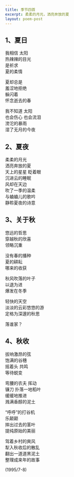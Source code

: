 ```yaml
---
title: 季节四首   
excerpt: 柔柔的月光，洒亮奔放的夏   
layout: poem-post
---
```

1、夏日
----
我相信 太阳    
热辣辣的目光    
是祈求    
夏的柔情    
     
夏却总是    
羞涩地拒绝    
躲闪着    
怀念逝去的春    
    
我不知道 太阳    
也会伤心 也会流泪    
滂沱的暴雨    
湿了无月的今夜    
    
    
2、夏夜    
----
柔柔的月光    
洒亮奔放的夏    
天上的星星 眨着眼    
沉进云的睡眠    
风却在天边    
吹了一季的温柔    
与蛐蛐儿的歌吟    
静聆夏夜的诗意    
    
    
3、关于秋    
----
悠远的哲思    
穿越秋的欣喜    
领略沉重     

没有春的播种    
夏的耕耘    
哪来的收获     

秋风吹落的叶子    
以退为进    
爆发在冬季    
     
轻快的天空    
淡淡的云彩悠悠的游    
定格为深邃的秋思    
    
落谁家？    

4、秋收    
----
拔响激昂的弦    
饱满的谷穗    
摇着头 共鸣    
等待蜕变    
    
弯腰的农夫 挥动    
镰刀  扑落一地稻叶    
缓缓地推进    
溅满香醇的泥土    
    
“呼呼”的打谷机    
乐颠颠    
摔出过去的茎叶    
提纯原始的美丽    
     
驾着乡村的爽风    
犁入秋收后的散乱    
翻出一道道黑泥土    
整理成来年的故事    
    
(1995/7-8)    
